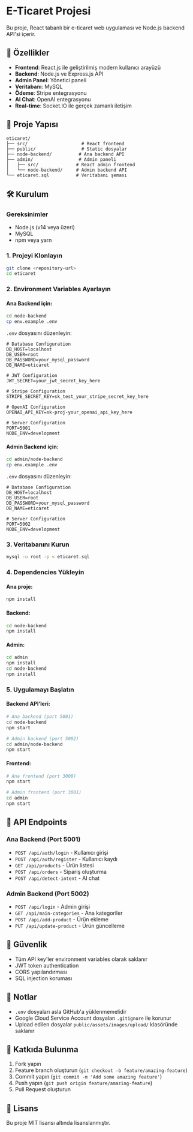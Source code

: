 # E-Ticaret Projesi

Bu proje, React tabanlı bir e-ticaret web uygulaması ve Node.js backend API'si içerir.

## 🚀 Özellikler

- **Frontend**: React.js ile geliştirilmiş modern kullanıcı arayüzü
- **Backend**: Node.js ve Express.js API
- **Admin Panel**: Yönetici paneli
- **Veritabanı**: MySQL
- **Ödeme**: Stripe entegrasyonu
- **AI Chat**: OpenAI entegrasyonu
- **Real-time**: Socket.IO ile gerçek zamanlı iletişim

## 📁 Proje Yapısı

```
eticaret/
├── src/                    # React frontend
├── public/                 # Static dosyalar
├── node-backend/          # Ana backend API
├── admin/                 # Admin paneli
│   ├── src/              # React admin frontend
│   └── node-backend/     # Admin backend API
└── eticaret.sql          # Veritabanı şeması
```

## 🛠️ Kurulum

### Gereksinimler

- Node.js (v14 veya üzeri)
- MySQL
- npm veya yarn

### 1. Projeyi Klonlayın

```bash
git clone <repository-url>
cd eticaret
```

### 2. Environment Variables Ayarlayın

#### Ana Backend için:
```bash
cd node-backend
cp env.example .env
```

`.env` dosyasını düzenleyin:
```env
# Database Configuration
DB_HOST=localhost
DB_USER=root
DB_PASSWORD=your_mysql_password
DB_NAME=eticaret

# JWT Configuration
JWT_SECRET=your_jwt_secret_key_here

# Stripe Configuration
STRIPE_SECRET_KEY=sk_test_your_stripe_secret_key_here

# OpenAI Configuration
OPENAI_API_KEY=sk-proj-your_openai_api_key_here

# Server Configuration
PORT=5001
NODE_ENV=development
```

#### Admin Backend için:
```bash
cd admin/node-backend
cp env.example .env
```

`.env` dosyasını düzenleyin:
```env
# Database Configuration
DB_HOST=localhost
DB_USER=root
DB_PASSWORD=your_mysql_password
DB_NAME=eticaret

# Server Configuration
PORT=5002
NODE_ENV=development
```

### 3. Veritabanını Kurun

```bash
mysql -u root -p < eticaret.sql
```

### 4. Dependencies Yükleyin

#### Ana proje:
```bash
npm install
```

#### Backend:
```bash
cd node-backend
npm install
```

#### Admin:
```bash
cd admin
npm install
cd node-backend
npm install
```

### 5. Uygulamayı Başlatın

#### Backend API'leri:
```bash
# Ana backend (port 5001)
cd node-backend
npm start

# Admin backend (port 5002)
cd admin/node-backend
npm start
```

#### Frontend:
```bash
# Ana frontend (port 3000)
npm start

# Admin frontend (port 3001)
cd admin
npm start
```

## 🔧 API Endpoints

### Ana Backend (Port 5001)
- `POST /api/auth/login` - Kullanıcı girişi
- `POST /api/auth/register` - Kullanıcı kaydı
- `GET /api/products` - Ürün listesi
- `POST /api/orders` - Sipariş oluşturma
- `POST /api/detect-intent` - AI chat

### Admin Backend (Port 5002)
- `POST /api/login` - Admin girişi
- `GET /api/main-categories` - Ana kategoriler
- `POST /api/add-product` - Ürün ekleme
- `PUT /api/update-product` - Ürün güncelleme

## 🔐 Güvenlik

- Tüm API key'ler environment variables olarak saklanır
- JWT token authentication
- CORS yapılandırması
- SQL injection koruması

## 📝 Notlar

- `.env` dosyaları asla GitHub'a yüklenmemelidir
- Google Cloud Service Account dosyaları `.gitignore` ile korunur
- Upload edilen dosyalar `public/assets/images/upload/` klasöründe saklanır

## 🤝 Katkıda Bulunma

1. Fork yapın
2. Feature branch oluşturun (`git checkout -b feature/amazing-feature`)
3. Commit yapın (`git commit -m 'Add some amazing feature'`)
4. Push yapın (`git push origin feature/amazing-feature`)
5. Pull Request oluşturun

## 📄 Lisans

Bu proje MIT lisansı altında lisanslanmıştır.

